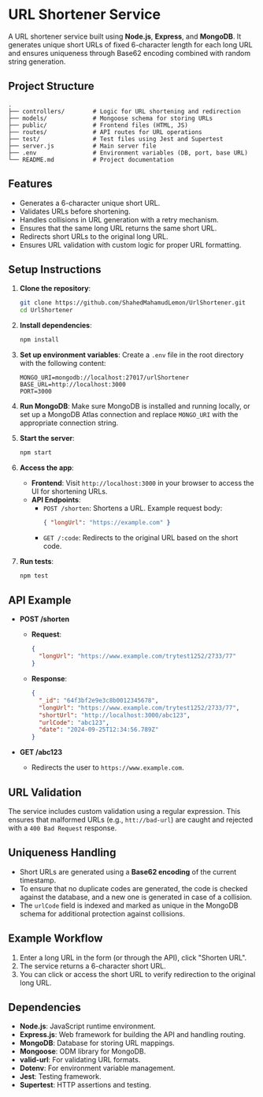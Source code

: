 # URL Shortener Service

A URL shortener service built using **Node.js**, **Express**, and **MongoDB**. It generates unique short URLs of fixed 6-character length for each long URL and ensures uniqueness through Base62 encoding combined with random string generation.

## Project Structure

```
.
├── controllers/        # Logic for URL shortening and redirection
├── models/             # Mongoose schema for storing URLs
├── public/             # Frontend files (HTML, JS)
├── routes/             # API routes for URL operations
├── test/               # Test files using Jest and Supertest
├── server.js           # Main server file
├── .env                # Environment variables (DB, port, base URL)
└── README.md           # Project documentation
```

## Features

- Generates a 6-character unique short URL.
- Validates URLs before shortening.
- Handles collisions in URL generation with a retry mechanism.
- Ensures that the same long URL returns the same short URL.
- Redirects short URLs to the original long URL.
- Ensures URL validation with custom logic for proper URL formatting.

## Setup Instructions

1. **Clone the repository**:

   ```bash
   git clone https://github.com/ShahedMahamudLemon/UrlShortener.git
   cd UrlShortener
   ```

2. **Install dependencies**:

   ```bash
   npm install
   ```

3. **Set up environment variables**:
   Create a `.env` file in the root directory with the following content:

   ```
   MONGO_URI=mongodb://localhost:27017/urlShortener
   BASE_URL=http://localhost:3000
   PORT=3000
   ```

4. **Run MongoDB**:
   Make sure MongoDB is installed and running locally, or set up a MongoDB Atlas connection and replace `MONGO_URI` with the appropriate connection string.

5. **Start the server**:

   ```bash
   npm start
   ```

6. **Access the app**:

   - **Frontend**: Visit `http://localhost:3000` in your browser to access the UI for shortening URLs.
   - **API Endpoints**:
     - `POST /shorten`: Shortens a URL. Example request body:
       ```json
       { "longUrl": "https://example.com" }
       ```
     - `GET /:code`: Redirects to the original URL based on the short code.

7. **Run tests**:

   ```bash
   npm test
   ```

## API Example

- **POST /shorten**

  - **Request**:
    ```json
    {
      "longUrl": "https://www.example.com/trytest1252/2733/77"
    }
    ```
  - **Response**:
    ```json
    {
      "_id": "64f3bf2e9e3c8b0012345678",
      "longUrl": "https://www.example.com/trytest1252/2733/77",
      "shortUrl": "http://localhost:3000/abc123",
      "urlCode": "abc123",
      "date": "2024-09-25T12:34:56.789Z"
    }
    ```

- **GET /abc123**
  - Redirects the user to `https://www.example.com`.

## URL Validation

The service includes custom validation using a regular expression. This ensures that malformed URLs (e.g., `htt://bad-url`) are caught and rejected with a `400 Bad Request` response.

## Uniqueness Handling

- Short URLs are generated using a **Base62 encoding** of the current timestamp.
- To ensure that no duplicate codes are generated, the code is checked against the database, and a new one is generated in case of a collision.
- The `urlCode` field is indexed and marked as unique in the MongoDB schema for additional protection against collisions.

## Example Workflow

1. Enter a long URL in the form (or through the API), click "Shorten URL".
2. The service returns a 6-character short URL.
3. You can click or access the short URL to verify redirection to the original long URL.

## Dependencies

- **Node.js**: JavaScript runtime environment.
- **Express.js**: Web framework for building the API and handling routing.
- **MongoDB**: Database for storing URL mappings.
- **Mongoose**: ODM library for MongoDB.
- **valid-url**: For validating URL formats.
- **Dotenv**: For environment variable management.
- **Jest**: Testing framework.
- **Supertest**: HTTP assertions and testing.
